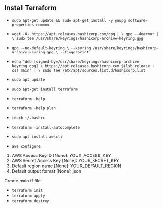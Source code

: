 ## Install Terraform 
* `sudo apt-get update && sudo apt-get install -y gnupg software-properties-common`
* `wget -O- https://apt.releases.hashicorp.com/gpg | \
gpg --dearmor | \
sudo tee /usr/share/keyrings/hashicorp-archive-keyring.gpg`

* `gpg --no-default-keyring \
--keyring /usr/share/keyrings/hashicorp-archive-keyring.gpg \
--fingerprint`
* `echo "deb [signed-by=/usr/share/keyrings/hashicorp-archive-keyring.gpg] \
https://apt.releases.hashicorp.com $(lsb_release -cs) main" | \
sudo tee /etc/apt/sources.list.d/hashicorp.list`
* `sudo apt update`
* `sudo apt-get install terraform`
* `terraform -help`
* `terraform -help plan`
* `touch ~/.bashrc`
* `terraform -install-autocomplete`
* `sudo apt install awscli`
* `aws configure`
1. AWS Access Key ID [None]: YOUR_ACCESS_KEY
2. AWS Secret Access Key [None]: YOUR_SECRET_KEY
3. Default region name [None]: YOUR_DEFAULT_REGION
4. Default output format [None]: json

Create main.tf file
* `terraform init`
* `terraform apply`
* `terraform destroy`
